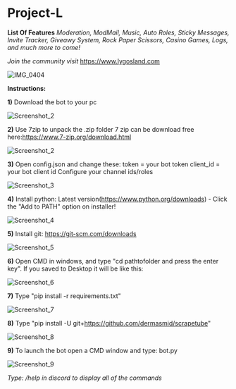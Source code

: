 # Project-L

**List Of Features**
*Moderation, ModMail, Music, Auto Roles, Sticky Messages,  Invite Tracker, Giveawy System, Rock Paper Scissors, Casino Games, Logs, and much more to come!* 

*Join the community visit* https://www.lygosland.com

![IMG_0404](https://github.com/Sir-lygophobia/Project-L/assets/143434121/db4aee20-92e6-4c81-ae1b-247bd9b78dd4)

**Instructions:**

**1)** Download the bot to your pc

![Screenshot_2](https://github.com/Sir-lygophobia/Project-L/assets/143434121/a0065b69-f250-487a-bb9b-4513be044f1f)

**2)** Use 7zip to unpack the .zip folder 7 zip can be download free here:https://www.7-zip.org/download.html

![Screenshot_2](https://github.com/Sir-lygophobia/Project-L/assets/143434121/7ac50583-849f-4bd2-b018-1b1268af6fc8)

**3)** Open config.json and change these:
token = your bot token
client_id = your bot client id
Configure your channel ids/roles

![Screenshot_3](https://github.com/Sir-lygophobia/Project-L/assets/143434121/258903a6-1cd7-40f7-a138-c1a7dba114fc)


**4)** Install python: Latest version(https://www.python.org/downloads) - Click the "Add to PATH" option on installer!

![Screenshot_4](https://github.com/Sir-lygophobia/Project-L/assets/143434121/362dd9bb-a3df-4cbb-a429-17c1936ee249)

**5)** Install git: https://git-scm.com/downloads

![Screenshot_5](https://github.com/Sir-lygophobia/Project-L/assets/143434121/e5c00c42-69cf-4ee7-810d-3e6dff731195)

**6)** Open CMD in windows, and type "cd pathtofolder and press the enter key". If you saved to Desktop it will be like this:

![Screenshot_6](https://github.com/Sir-lygophobia/Project-L/assets/143434121/525c7377-716b-4999-a11b-98e3ea270cac)

**7)** Type "pip install -r requirements.txt" 

![Screenshot_7](https://github.com/Sir-lygophobia/Project-L/assets/143434121/4f321d25-258f-4d1e-a324-7ac8662495b3)

**8)** Type "pip install -U git+https://github.com/dermasmid/scrapetube"

![Screenshot_8](https://github.com/Sir-lygophobia/Project-L/assets/143434121/9bc22993-d3d5-464b-9a88-5766f4ab8641)

**9)** To launch the bot open a CMD window and type: bot.py

![Screenshot_9](https://github.com/Sir-lygophobia/Project-L/assets/143434121/e4f79345-3d6a-4bac-ab4a-e9ad10e81af3)

*Type: /help in discord to display all of the commands*
